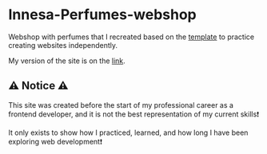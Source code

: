 # Innesa-Perfumes-webshop

Webshop with perfumes that I recreated based on the [template](https://websitedemos.net/inessa-perfumes-04/) to practice creating websites independently. 

My version of the site is on the [link](https://karloleksic.github.io/Innesa-Perfumes-webshop/).

## ⚠️ Notice ⚠️

This site was created before the start of my professional career as a frontend developer, and it is not the best representation of my current skills❗ 

It only exists to show how I practiced, learned, and how long I have been exploring web development❗
